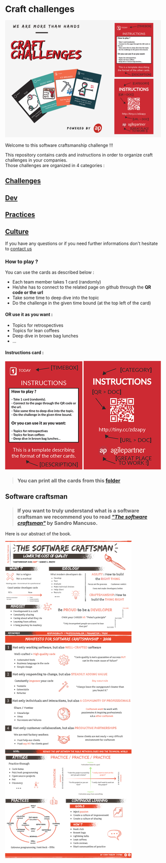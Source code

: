 # Craft challenges

![craft challenges](images/diapo.png)

Welcome to this software craftsmanship challenge !!!

This repository contains cards and instructions in order to organize craft challenges in your companies.  
Those challenges are organized in 4 categories :

## [Challenges](challenges/Readme.md)
## [Dev](dev/Readme.md)  
## [Practices](practices/Readme.md)
## [Culture](culture/Readme.md)  

If you have any questions or if you need further informations don't hesitate to <a href="mailto:ythirion@agilepartner.net?Subject=Craft%20challenges">contact us</a>

### How to play ?
You can use the cards as described below :  
* Each team member takes 1 card (randomly)
* He/she has to connect to the related page on github through the **QR code or the url**
* Take some time to deep dive into the topic
* Do the challenge in the given time bound (at the top left of the card)

#### OR use it as you want :
* Topics for retrospectives
* Topics for lean coffees
* Deep dive in brown bag lunches
* ...

#### Instructions card :
![Instructions recto](images/instructions-recto.png)
![Instructions recto](images/instructions-verso.png)

> ### You can print all the cards from this [folder](/cards)

## Software craftsman
> ### If you want to truly understand what is a **software craftsman** we recommend you to read *["The software craftsman"](https://www.amazon.com/Software-Craftsman-Professionalism-Pragmatism-Robert/dp/0134052501)* by Sandro Mancuso.

Here is our abstract of the book.

![The software craftsman](images/the-software-craftsman.png)
